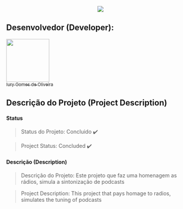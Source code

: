 <p align="center">
  <img src="https://github.com/iurygdeoliveira/Front-End/blob/master/RADIO%20PODCAST/img/Capa.jpg">
</p>

## Desenvolvedor (Developer):

[<img src="https://avatars3.githubusercontent.com/u/30157522?s=460&u=30d3397df3e4655b6fa8047ac27052569cf7db78&v=4" width=115><br><sub>Iury Gomes de Oliveira</sub>](https://github.com/iurygdeoliveira)

## Descrição do Projeto (Project Description)

#### Status

> Status do Projeto: Concluido :heavy_check_mark:

> Project Status: Concluded :heavy_check_mark:

#### Descrição (Description)

> Descrição do Projeto: Este projeto que faz uma homenagem as rádios, simula a sintonização de podcasts

> Project Description: This project that pays homage to radios, simulates the tuning of podcasts
